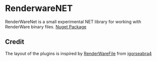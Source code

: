 # RenderwareNET

RenderWareNet is a small experimental NET library for working with RenderWare binary files.
[Nuget Package](https://www.nuget.org/packages/RenderWareNET)

## Credit
The layout of the plugins is inspired by [RenderWareFile](https://github.com/igorseabra4/RenderWareFile) from [igorseabra4](https://github.com/igorseabra4)
